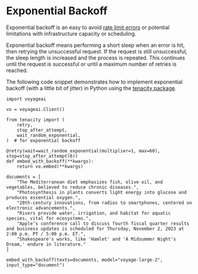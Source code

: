 # Exponential Backoff

Exponential backoff is an easy to avoid [rate limit errors](https://docs.voyageai.com/docs/rate-limits) or potential limitations with infrastructure capacity or scheduling.

Exponential backoff means performing a short sleep when an error is hit, then retrying the unsuccessful request. If the request is still unsuccessful, the sleep length is increased and the process is repeated. This continues until the request is successful or until a maximum number of retries is reached.

The following code snippet demonstrates how to implement exponential backoff (with a little bit of jitter) in Python using the [tenacity package](https://tenacity.readthedocs.io/en/latest/).

```
import voyageai

vo = voyageai.Client()

from tenacity import (  
	retry,  
	stop_after_attempt,  
	wait_random_exponential,  
)  # for exponential backoff

@retry(wait=wait_random_exponential(multiplier=1, max=60), stop=stop_after_attempt(6))  
def embed_with_backoff(**kwargs):  
    return vo.embed(**kwargs)

documents = [
	"The Mediterranean diet emphasizes fish, olive oil, and vegetables, believed to reduce chronic diseases.",
	"Photosynthesis in plants converts light energy into glucose and produces essential oxygen.",
	"20th-century innovations, from radios to smartphones, centered on electronic advancements.",
	"Rivers provide water, irrigation, and habitat for aquatic species, vital for ecosystems.",
	"Apple’s conference call to discuss fourth fiscal quarter results and business updates is scheduled for Thursday, November 2, 2023 at 2:00 p.m. PT / 5:00 p.m. ET.",
	"Shakespeare's works, like 'Hamlet' and 'A Midsummer Night's Dream,' endure in literature."
]

embed_with_backoff(texts=documents, model="voyage-large-2", input_type="document")
```
